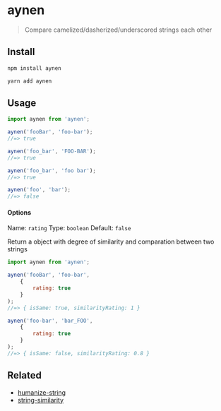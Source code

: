# aynen

> Compare camelized/dasherized/underscored strings each other

## Install

```sh
npm install aynen
```
```sh
yarn add aynen
```

## Usage

```js
import aynen from 'aynen';

aynen('fooBar', 'foo-bar');
//=> true

aynen('foo_bar', 'FOO-BAR');
//=> true

aynen('foo_bar', 'foo bar');
//=> true

aynen('foo', 'bar');
//=> false

```


#### Options
Name: `rating`
Type: `boolean`
Default: `false`

Return a object with degree of similarity and comparation between two strings 

```js
import aynen from 'aynen';

aynen('fooBar', 'foo-bar', 
    { 
        rating: true
    }
);
//=> { isSame: true, similarityRating: 1 }

aynen('foo-bar', 'bar_FOO',
    { 
        rating: true
    }
);
//=> { isSame: false, similarityRating: 0.8 }


```

## Related

- [humanize-string](https://github.com/sindresorhus/humanize-string)
- [string-similarity](https://github.com/aceakash/string-similarity)
